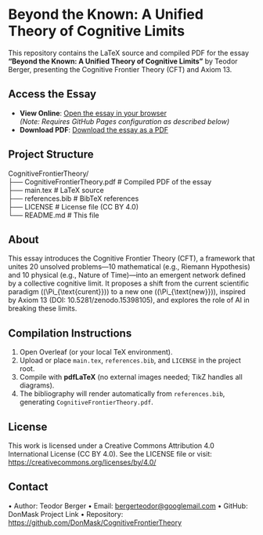 # Beyond the Known: A Unified Theory of Cognitive Limits

This repository contains the LaTeX source and compiled PDF for the essay **“Beyond the Known: A Unified Theory of Cognitive Limits”** by Teodor Berger, presenting the Cognitive Frontier Theory (CFT) and Axiom 13.

## Access the Essay

- **View Online**: [Open the essay in your browser](https://donmask.github.io/CognitiveFrontierTheory/)  
  *(Note: Requires GitHub Pages configuration as described below)*
- **Download PDF**: [Download the essay as a PDF](https://raw.githubusercontent.com/DonMask/CognitiveFrontierTheory/main/CognitiveFrontierTheory.pdf)

## Project Structure

CognitiveFrontierTheory/  
├── CognitiveFrontierTheory.pdf  # Compiled PDF of the essay  
├── main.tex                    # LaTeX source  
├── references.bib              # BibTeX references  
├── LICENSE                     # License file (CC BY 4.0)  
└── README.md                   # This file  

## About

This essay introduces the Cognitive Frontier Theory (CFT), a framework that unites 20 unsolved problems—10 mathematical (e.g., Riemann Hypothesis) and 10 physical (e.g., Nature of Time)—into an emergent network defined by a collective cognitive limit. It proposes a shift from the current scientific paradigm (\(\Pi_{\text{curent}}\)) to a new one (\(\Pi_{\text{new}}\)), inspired by Axiom 13 (DOI: 10.5281/zenodo.15398105), and explores the role of AI in breaking these limits.

## Compilation Instructions

1. Open Overleaf (or your local TeX environment).
2. Upload or place `main.tex`, `references.bib`, and `LICENSE` in the project root.
3. Compile with **pdfLaTeX** (no external images needed; TikZ handles all diagrams).
4. The bibliography will render automatically from `references.bib`, generating `CognitiveFrontierTheory.pdf`.

## License
This work is licensed under a Creative Commons Attribution 4.0 International License (CC BY 4.0).
See the LICENSE file or visit: https://creativecommons.org/licenses/by/4.0/

## Contact
•  Author: Teodor Berger
•  Email: bergerteodor@googlemail.com
•  GitHub: DonMask
Project Link
•  Repository: https://github.com/DonMask/CognitiveFrontierTheory
